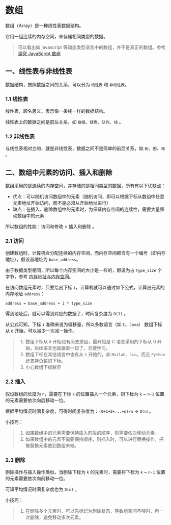 # 数组

数组（Array）是一种线性表数据结构。

它用一组连续的内存空间，来存储相同类型的数据。

> 可以看出如 javascript 等动态类型语言中的数组，并不是真正的数组。参考[深究 JavaScript 数组](https://juejin.im/entry/59ae664d518825244d207196)

## 一、线性表与非线性表

数据结构，按照数据之间的关系，可以分为 `线性表` 和 `非线性表`。

### 1.1 线性表

线性表，顾名思义，表示像一条线一样的数据结构。

线性表上的数据之间是前后关系，如 `数组`、`链表`、`队列`、`栈` 。

### 1.2 非线性表

与线性表相对立的，就是非线性表，数据之间不是简单的前后关系，如 `树`、`图`、`堆` 。

## 二、数组中元素的访问、插入和删除

数组采用的是连续的内存空间，并存储的是相同类型的数据，所有有以下优缺点：

* 优点：可以随机访问数组中的元素（随机访问，即可以根据下标从数组中任意元素地址开始访问，而不是必须从开始地址进行）
* 缺点：在插入、删除数组中的元素时，为保证内存空间的连续性，需要大量移动数组中的元素

所以数组的性能：访问和修改 > 插入和删除 。

### 2.1 访问

创建数组时，计算机会分配连续的内存空间，而内存空间都含有一个编号（即内存地址），假设首地址为 `base_address`。

由于数据类型相同，所以每个内存空间的大小是一样的，假设为占 `type_size` 个字节，参考 [内存地址与内存空间](https://blog.csdn.net/weixin_31449201/article/details/80298099)。

在访问数组元素时，只要给出下标 `i`，计算机就可以通过如下公式，计算出元素的内存地址 `address`：

```
address = base_address + i * type_size
```

得到地址后，就可以得到对应的数据了，时间复杂度为 `O(1)` 。

从公式可知，下标 `i` 准确来说为偏移量，所以多数语言（如 `C`、`Java`） 数组下标从 `0` 开始，可以减少一次减一操作。

> 1. 数组下标从 `0` 开始也有历史原因，最开始是 C 语言采用的下标从 0 开始，后续语言也就跟着一起了，方便学习。  
> 2. 数组下标在其他语言中也有从 `1` 开始的，如 `Matlab`、`lua`。而且 `Python` 还支持负数的下标。 
> 3. 小心数组下标越界

### 2.2 插入

假设数组的长度为 `n`，需要在下标 `k` 的位置插入一个元素，则下标为 `k` ~ `n-1` 位置的元素需要依次向后移动一位。

根据平均情况时间复杂度，可得时间复杂度为：`(0+1+2+...+n)/n` => `O(n)`。

小技巧：

> 1. 如果数组中的元素需要保持插入前后的顺序，则需要依次移动元素。
> 2. 如果数组中的元素不需要保持顺序，则插入时，可以进行替换操作，把被替换元素放到数组末端。

### 2.3 删除

删除操作与插入操作类似，当删除下标为 `k` 的元素时，需要将下标为 `k` ~ `n-1` 位置的元素需要依次向前移动一位。

可知平均情况时间复杂度也为 `O(n)` 。

小技巧：

> 1. 在删除多个元素时，可以先标记为删除状态，等数组空间不够时，再一次删除，避免移动多次元素。
